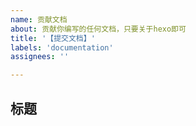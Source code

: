 ```yaml
---
name: 贡献文档
about: 贡献你编写的任何文档，只要关于hexo即可
title: '【提交文档】'
labels: 'documentation'
assignees: ''

---
```


## 标题




